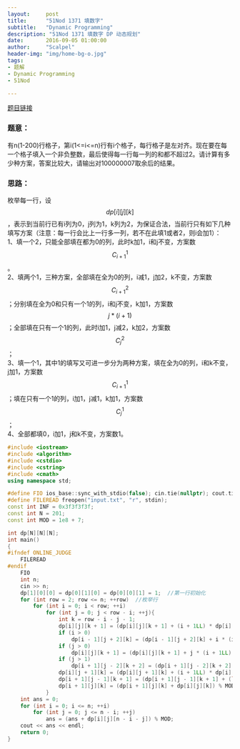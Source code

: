 ```yaml
---
layout:     post
title:      "51Nod 1371 填数字"
subtitle:   "Dynamic Programming"
description: "51Nod 1371 填数字 DP 动态规划"
date:       2016-09-05 01:00:00
author:     "Scalpel"
header-img: "img/home-bg-o.jpg"
tags:
- 题解
- Dynamic Programming
- 51Nod

---
```

[题目链接](https://www.51nod.com/onlineJudge/questionCode.html#!problemId=1371)

### 题意：
有n(1-200)行格子，第i(1<=i<=n)行有i个格子，每行格子是左对齐。现在要在每一个格子填入一个非负整数，最后使得每一行每一列的和都不超过2。请计算有多少种方案，答案比较大，请输出对100000007取余后的结果。  

### 思路：
枚举每一行，设$$dp[i][j][k]$$，表示到当前行已有i列为0，j列为1，k列为2，为保证合法，当前行只有如下几种填写方案（注意：每一行会比上一行多一列，若不在此填1或者2，则i会加1）：  
1、填一个2，只能全部填在都为0的列，此时k加1，i和j不变，方案数
$$C^1_{i+1}$$。  
2、填两个1，三种方案，全部填在全为0的列，i减1，j加2，k不变，方案数$$C^2_{i+1}$$；分别填在全为0和只有一个1的列，i和j不变，k加1，方案数$$j*(i+1)$$；全部填在只有一个1的列，此时i加1，j减2，k加2，方案数$$C^2_j$$；  
3、填一个1，其中1的填写又可进一步分为两种方案，填在全为0的列，i和k不变，j加1，方案数$$C^1_{i+1}$$；填在只有一个1的列，i加1，j减1，k加1，方案数$$C^1_j$$；  
4、全部都填0，i加1，j和k不变，方案数1。  

       
~~~cpp
#include <iostream>
#include <algorithm>
#include <cstdio>
#include <cstring>
#include <cmath>
using namespace std;

#define FIO ios_base::sync_with_stdio(false); cin.tie(nullptr); cout.tie(nullptr);
#define FILEREAD freopen("input.txt", "r", stdin);
const int INF = 0x3f3f3f3f;
const int N = 201;
const int MOD = 1e8 + 7;

int dp[N][N][N];
int main()
{
#ifndef ONLINE_JUDGE
    FILEREAD
#endif
    FIO
    int n;
    cin >> n;
    dp[1][0][0] = dp[0][1][0] = dp[0][0][1] = 1;  //第一行初始化
    for (int row = 2; row <= n; ++row)  //枚举行
        for (int i = 0; i < row; ++i)
            for (int j = 0; j < row - i; ++j){
                int k = row - i - j - 1;
                dp[i][j][k + 1] = (dp[i][j][k + 1] + (i + 1LL) * dp[i][j][k]) % MOD;  //填一个2
                if (i > 0)
                    dp[i - 1][j + 2][k] = (dp[i - 1][j + 2][k] + i * (i + 1LL) / 2 * dp[i][j][k]) % MOD; //填两个1，全部填在为0的列
                if (j > 0)
                    dp[i][j][k + 1] = (dp[i][j][k + 1] + j * (i + 1LL) * dp[i][j][k]) % MOD; //填两个1，分别填在全为0和只有一个1的列
                if (j > 1)
                    dp[i + 1][j - 2][k + 2] = (dp[i + 1][j - 2][k + 2] + j * (j - 1LL) / 2 * dp[i][j][k]) % MOD; // 填两个1，全部填在只有一个1的列
                dp[i][j + 1][k] = (dp[i][j + 1][k] + (i + 1LL) * dp[i][j][k]) % MOD; //填一个1，填在全为0的列
                dp[i + 1][j - 1][k + 1] = (dp[i + 1][j - 1][k + 1] + (long long)j * dp[i][j][k]) % MOD; //填一个1，填在只有一个1的列
                dp[i + 1][j][k] = (dp[i + 1][j][k] + dp[i][j][k]) % MOD; //全部都填0
            }
    int ans = 0;
    for (int i = 0; i <= n; ++i)
        for (int j = 0; j <= n - i; ++j)
            ans = (ans + dp[i][j][n - i - j]) % MOD;
    cout << ans << endl;
    return 0;
}

~~~



